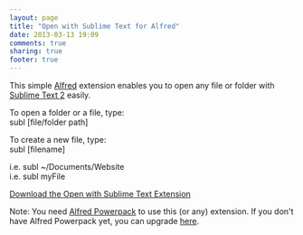 ```yaml
---
layout: page
title: "Open with Sublime Text for Alfred"
date: 2013-03-13 19:09
comments: true
sharing: true
footer: true
---
```


This simple [Alfred](http://alfredapp.com) extension enables you to open any file or folder with [Sublime Text 2](http://www.sublimetext.com/) easily.

To open a folder or a file, type:  
subl [file/folder path]

To create a new file, type:  
subl [filename]
	
i.e. subl ~/Documents/Website	
i.e. subl myFile

[Download the Open with Sublime Text Extension](http://cl.ly/NY1J)

Note: You need [Alfred Powerpack](http://www.alfredapp.com/powerpack/) to use this (or any) extension.
If you don't have Alfred Powerpack yet, you can upgrade [here](http://www.alfredapp.com/powerpack/).

